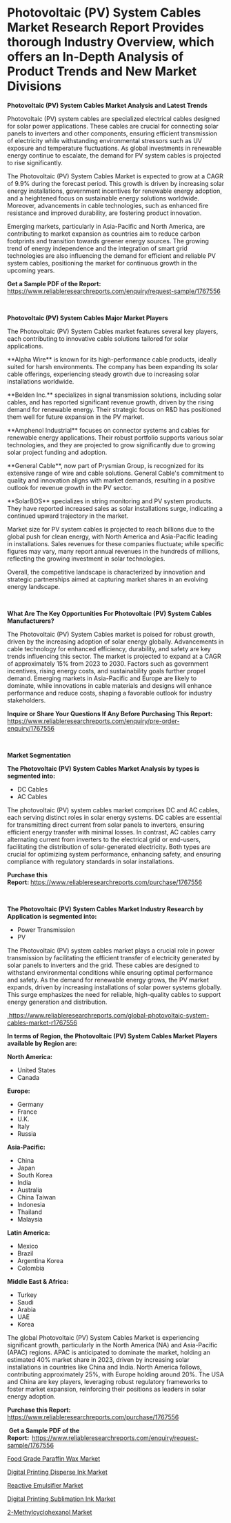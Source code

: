 <p><h1>Photovoltaic (PV) System Cables Market Research Report Provides thorough Industry Overview, which offers an In-Depth Analysis of Product Trends and New Market Divisions</h1></p><p><strong>Photovoltaic (PV) System Cables Market Analysis and Latest Trends</strong></p>
<p><p>Photovoltaic (PV) system cables are specialized electrical cables designed for solar power applications. These cables are crucial for connecting solar panels to inverters and other components, ensuring efficient transmission of electricity while withstanding environmental stressors such as UV exposure and temperature fluctuations. As global investments in renewable energy continue to escalate, the demand for PV system cables is projected to rise significantly.</p><p>The Photovoltaic (PV) System Cables Market is expected to grow at a CAGR of 9.9% during the forecast period. This growth is driven by increasing solar energy installations, government incentives for renewable energy adoption, and a heightened focus on sustainable energy solutions worldwide. Moreover, advancements in cable technologies, such as enhanced fire resistance and improved durability, are fostering product innovation. </p><p>Emerging markets, particularly in Asia-Pacific and North America, are contributing to market expansion as countries aim to reduce carbon footprints and transition towards greener energy sources. The growing trend of energy independence and the integration of smart grid technologies are also influencing the demand for efficient and reliable PV system cables, positioning the market for continuous growth in the upcoming years.</p></p>
<p><strong>Get a Sample PDF of the Report:&nbsp;</strong> <a href="https://www.reliableresearchreports.com/enquiry/request-sample/1767556?utm_campaign=32&utm_medium=2&utm_source=Github&utm_content=ia&utm_term=02022025&utm_id=photovoltaic-pv-system-cables">https://www.reliableresearchreports.com/enquiry/request-sample/1767556</a></p>
<p>&nbsp;</p>
<p><strong>Photovoltaic (PV) System Cables Major Market Players</strong></p>
<p><p>The Photovoltaic (PV) System Cables market features several key players, each contributing to innovative cable solutions tailored for solar applications. </p><p>**Alpha Wire** is known for its high-performance cable products, ideally suited for harsh environments. The company has been expanding its solar cable offerings, experiencing steady growth due to increasing solar installations worldwide. </p><p>**Belden Inc.** specializes in signal transmission solutions, including solar cables, and has reported significant revenue growth, driven by the rising demand for renewable energy. Their strategic focus on R&D has positioned them well for future expansion in the PV market.</p><p>**Amphenol Industrial** focuses on connector systems and cables for renewable energy applications. Their robust portfolio supports various solar technologies, and they are projected to grow significantly due to growing solar project funding and adoption.</p><p>**General Cable**, now part of Prysmian Group, is recognized for its extensive range of wire and cable solutions. General Cable's commitment to quality and innovation aligns with market demands, resulting in a positive outlook for revenue growth in the PV sector.</p><p>**SolarBOS** specializes in string monitoring and PV system products. They have reported increased sales as solar installations surge, indicating a continued upward trajectory in the market.</p><p>Market size for PV system cables is projected to reach billions due to the global push for clean energy, with North America and Asia-Pacific leading in installations. Sales revenues for these companies fluctuate; while specific figures may vary, many report annual revenues in the hundreds of millions, reflecting the growing investment in solar technologies.</p><p>Overall, the competitive landscape is characterized by innovation and strategic partnerships aimed at capturing market shares in an evolving energy landscape.</p></p>
<p>&nbsp;</p>
<p><strong>What Are The Key Opportunities For Photovoltaic (PV) System Cables Manufacturers?</strong></p>
<p><p>The Photovoltaic (PV) System Cables market is poised for robust growth, driven by the increasing adoption of solar energy globally. Advancements in cable technology for enhanced efficiency, durability, and safety are key trends influencing this sector. The market is projected to expand at a CAGR of approximately 15% from 2023 to 2030. Factors such as government incentives, rising energy costs, and sustainability goals further propel demand. Emerging markets in Asia-Pacific and Europe are likely to dominate, while innovations in cable materials and designs will enhance performance and reduce costs, shaping a favorable outlook for industry stakeholders.</p></p>
<p><strong>Inquire or Share Your Questions If Any Before Purchasing This Report:</strong> <a href="https://www.reliableresearchreports.com/enquiry/pre-order-enquiry/1767556?utm_campaign=32&utm_medium=2&utm_source=Github&utm_content=ia&utm_term=02022025&utm_id=photovoltaic-pv-system-cables">https://www.reliableresearchreports.com/enquiry/pre-order-enquiry/1767556</a></p>
<p>&nbsp;</p>
<p><strong>Market Segmentation</strong></p>
<p><strong>The Photovoltaic (PV) System Cables Market Analysis by types is segmented into:</strong></p>
<p><ul><li>DC Cables</li><li>AC Cables</li></ul></p>
<p><p>The photovoltaic (PV) system cables market comprises DC and AC cables, each serving distinct roles in solar energy systems. DC cables are essential for transmitting direct current from solar panels to inverters, ensuring efficient energy transfer with minimal losses. In contrast, AC cables carry alternating current from inverters to the electrical grid or end-users, facilitating the distribution of solar-generated electricity. Both types are crucial for optimizing system performance, enhancing safety, and ensuring compliance with regulatory standards in solar installations.</p></p>
<p><strong>Purchase this Report:&nbsp;</strong><a href="https://www.reliableresearchreports.com/purchase/1767556?utm_campaign=32&utm_medium=2&utm_source=Github&utm_content=ia&utm_term=02022025&utm_id=photovoltaic-pv-system-cables">https://www.reliableresearchreports.com/purchase/1767556</a></p>
<p>&nbsp;</p>
<p><strong>The Photovoltaic (PV) System Cables Market Industry Research by Application is segmented into:</strong></p>
<p><ul><li>Power Transmission</li><li>PV</li></ul></p>
<p><p>The Photovoltaic (PV) system cables market plays a crucial role in power transmission by facilitating the efficient transfer of electricity generated by solar panels to inverters and the grid. These cables are designed to withstand environmental conditions while ensuring optimal performance and safety. As the demand for renewable energy grows, the PV market expands, driven by increasing installations of solar power systems globally. This surge emphasizes the need for reliable, high-quality cables to support energy generation and distribution.</p></p>
<p><a href="https://www.reliableresearchreports.com/global-photovoltaic-system-cables-market-r1767556?utm_campaign=32&utm_medium=2&utm_source=Github&utm_content=ia&utm_term=02022025&utm_id=photovoltaic-pv-system-cables">&nbsp;https://www.reliableresearchreports.com/global-photovoltaic-system-cables-market-r1767556</a></p>
<p><strong>In terms of Region, the Photovoltaic (PV) System Cables Market Players available by Region are:</strong></p>
<p>
    <p> <strong> North America: </strong>
        <ul>
            <li>United States</li>
            <li>Canada</li>
        </ul>
        </p> 
    <p> <strong> Europe: </strong>
        <ul>
            <li>Germany</li>
            <li>France</li>
            <li>U.K.</li>
            <li>Italy</li>
            <li>Russia</li>
        </ul>
        </p> 
    <p> <strong> Asia-Pacific: </strong>
        <ul>
            <li>China</li>
            <li>Japan</li>
            <li>South Korea</li>
            <li>India</li>
            <li>Australia</li>
            <li>China Taiwan</li>
            <li>Indonesia</li>
            <li>Thailand</li>
            <li>Malaysia</li>
        </ul>
        </p> 
    <p> <strong> Latin America: </strong>
        <ul>
            <li>Mexico</li>
            <li>Brazil</li>
            <li>Argentina Korea</li>
            <li>Colombia</li>
        </ul>
        </p> 
    <p> <strong> Middle East & Africa: </strong>
        <ul>
            <li>Turkey</li>
            <li>Saudi</li>
            <li>Arabia</li>
            <li>UAE</li>
            <li>Korea</li>
        </ul>
    </p>
    </p>
<p><p>The global Photovoltaic (PV) System Cables Market is experiencing significant growth, particularly in the North America (NA) and Asia-Pacific (APAC) regions. APAC is anticipated to dominate the market, holding an estimated 40% market share in 2023, driven by increasing solar installations in countries like China and India. North America follows, contributing approximately 25%, with Europe holding around 20%. The USA and China are key players, leveraging robust regulatory frameworks to foster market expansion, reinforcing their positions as leaders in solar energy adoption.</p></p>
<p><strong>Purchase this Report: </strong><a href="https://www.reliableresearchreports.com/purchase/1767556?utm_campaign=32&utm_medium=2&utm_source=Github&utm_content=ia&utm_term=02022025&utm_id=photovoltaic-pv-system-cables">https://www.reliableresearchreports.com/purchase/1767556</a></p>
<p>&nbsp;<strong>Get a Sample PDF of the Report:&nbsp;&nbsp;</strong><a href="https://www.reliableresearchreports.com/enquiry/request-sample/1767556?utm_campaign=32&utm_medium=2&utm_source=Github&utm_content=ia&utm_term=02022025&utm_id=photovoltaic-pv-system-cables">https://www.reliableresearchreports.com/enquiry/request-sample/1767556</a></p>
<p><strong></strong></p>
<p><p><a href="https://github.com/irfadac/Market-Research-Report-List-5/blob/main/food-grade-paraffin-wax-market.md?utm_campaign=32&utm_medium=2&utm_source=Github&utm_content=ia&utm_term=02022025&utm_id=photovoltaic-pv-system-cables">Food Grade Paraffin Wax Market</a></p><p><a href="https://github.com/namvartiffer/Market-Research-Report-List-1/blob/main/digital-printing-disperse-ink-market.md?utm_campaign=32&utm_medium=2&utm_source=Github&utm_content=ia&utm_term=02022025&utm_id=photovoltaic-pv-system-cables">Digital Printing Disperse Ink Market</a></p><p><a href="https://github.com/tashipmhuiri/Market-Research-Report-List-1/blob/main/reactive-emulsifier-market.md?utm_campaign=32&utm_medium=2&utm_source=Github&utm_content=ia&utm_term=02022025&utm_id=photovoltaic-pv-system-cables">Reactive Emulsifier Market</a></p><p><a href="https://github.com/lynlynyusay/Market-Research-Report-List-1/blob/main/digital-printing-sublimation-ink-market.md?utm_campaign=32&utm_medium=2&utm_source=Github&utm_content=ia&utm_term=02022025&utm_id=photovoltaic-pv-system-cables">Digital Printing Sublimation Ink Market</a></p><p><a href="https://github.com/balapopepi/Market-Research-Report-List-1/blob/main/2-methylcyclohexanol-market.md?utm_campaign=32&utm_medium=2&utm_source=Github&utm_content=ia&utm_term=02022025&utm_id=photovoltaic-pv-system-cables">2-Methylcyclohexanol Market</a></p></p>